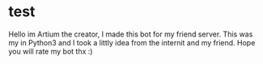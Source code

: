 # test
Hello im Artium the creator, I made this bot for my friend server.
This was my in Python3 and I took a littly idea from the internit and my friend.
Hope you will rate my bot thx :)

